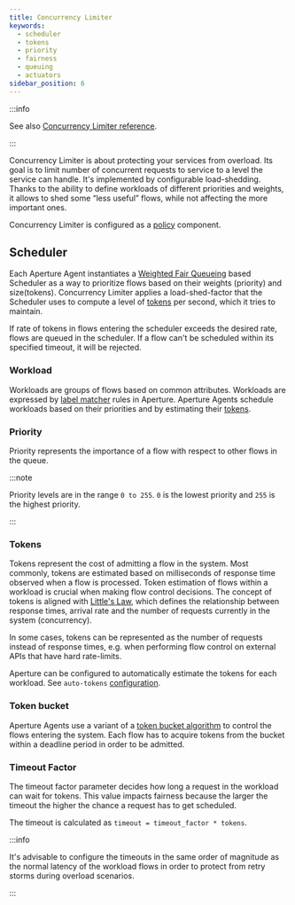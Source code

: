 ```yaml
---
title: Concurrency Limiter
keywords:
  - scheduler
  - tokens
  - priority
  - fairness
  - queuing
  - actuators
sidebar_position: 6
---
```


:::info

See also
[Concurrency Limiter reference](/references/configuration/policies.md#languagev1-concurrency-limiter).

:::

Concurrency Limiter is about protecting your services from overload. Its goal is
to limit number of concurrent requests to service to a level the service can
handle. It's implemented by configurable load-shedding. Thanks to the ability to
define workloads of different priorities and weights, it allows to shed some
“less useful” flows, while not affecting the more important ones.

Concurrency Limiter is configured as a [policy][policies] component.

## Scheduler

Each Aperture Agent instantiates a [Weighted Fair Queueing](https://en.wikipedia.org/wiki/Weighted_fair_queueing) based Scheduler as a way to prioritize flows based on their weights (priority) and size(tokens). Concurrency Limiter applies a load-shed-factor that the Scheduler uses
to compute a level of [tokens](#tokens) per second, which it tries to maintain.

If rate of tokens in flows entering the scheduler exceeds the desired rate,
flows are queued in the scheduler. If a flow can't be scheduled within its
specified timeout, it will be rejected.

### Workload

Workloads are groups of flows based on common attributes. Workloads are
expressed by [label matcher][label-matcher] rules in Aperture. Aperture Agents
schedule workloads based on their priorities and by estimating their
[tokens](#tokens).

### Priority

Priority represents the importance of a flow with respect to other flows in the queue.

:::note

Priority levels are in the range `0 to 255`.
`0` is the lowest priority and `255` is the highest priority.

:::

### Tokens

Tokens represent the cost of admitting a flow in the system. Most commonly,
tokens are estimated based on milliseconds of response time observed when a flow
is processed. Token estimation of flows within a workload is crucial when making
flow control decisions. The concept of tokens is aligned with
[Little's Law](https://en.wikipedia.org/wiki/Little%27s_law), which defines the
relationship between response times, arrival rate and the number of requests
currently in the system (concurrency).

In some cases, tokens can be represented as the number of requests instead of
response times, e.g. when performing flow control on external APIs that have
hard rate-limits.

Aperture can be configured to automatically estimate the tokens for each workload.
See `auto-tokens` [configuration](/references/configuration/policies.md#v1-scheduler).

### Token bucket

Aperture Agents use a variant of a
[token bucket algorithm](https://en.wikipedia.org/wiki/Token_bucket) to control
the flows entering the system. Each flow has to acquire tokens from the bucket
within a deadline period in order to be admitted.

### Timeout Factor

The timeout factor parameter decides how long a request in the workload can wait for
tokens. This value impacts fairness because the larger the timeout the higher
the chance a request has to get scheduled.

The timeout is calculated as `timeout = timeout_factor * tokens`.

:::info

It's advisable to configure the timeouts in the same order of magnitude as the normal latency of the workload flows in order to protect from retry storms during overload scenarios.

:::

[label-matcher]: /concepts/flow-control/selector.md#label-matcher
[policies]: /concepts/policy/policy.md
